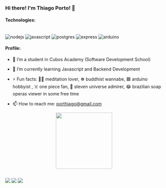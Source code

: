 ### Hi there! I'm Thiago Porto! 👋

#### Technologies:

<div style="display: inline_block"><br>
  <img align="center" alt="nodejs" height="" width="" src="https://img.shields.io/badge/Node.js-43853D?style=for-the-badge&logo=node.js&logoColor=white">
  <img align="center" alt="javascript" height=" width="" src="https://img.shields.io/badge/JavaScript-F7DF1E?style=for-the-badge&logo=javascript&logoColor=black">
  <img align="center" alt="postgres" height=" width="" src="https://img.shields.io/badge/PostgreSQL-316192?style=for-the-badge&logo=postgresql&logoColor=white">
  <img align="center" alt="express" height=" width="" src="https://img.shields.io/badge/Express.js-404D59?style=for-the-badge">
  <img align="center" alt="arduino" height=" width="" src="https://img.shields.io/badge/Arduino-00979D?style=for-the-badge&logo=Arduino&logoColor=white">
</div>

#### Profile:

- 🔭 I’m a student in Cubos Academy (Software Development School)

- 🌱 I’m currently learning Javascript and Backend Development

- ⚡ Fun facts: 🧘🏾 meditation lover, ☸️ buddhist wannabe, 🟩 arduino hobbyist , ☠️ one piece fan, 🌟 steven universe admirer, 😂 brazilian soap operas viewer in some free time
- 📫 How to reach me: porthiago@gmail.com

<div align="center">
  <a href="https://github.com/porthiago">
  <img height="180em" src="https://github-readme-stats.vercel.app/api?username=porthiago&show_icons=true&theme=highcontrast&include_all_commits=true&count_private=true"/>
</div>

##
  
<div> 
 <a href="https://discord.com/users/ThiagoPorto#2264" target="_blank"><img src="https://img.shields.io/badge/Discord-7289DA?style=for-the-badge&logo=discord&logoColor=white" target="_blank"></a> 
  <a href = "mailto:porthiago@gmail.com"><img src="https://img.shields.io/badge/-Gmail-%23333?style=for-the-badge&logo=gmail&logoColor=white" target="_blank"></a>
  <a href="https://www.linkedin.com/in/porthiago/" target="_blank"><img src="https://img.shields.io/badge/-LinkedIn-%230077B5?style=for-the-badge&logo=linkedin&logoColor=white" target="_blank"></a> 

